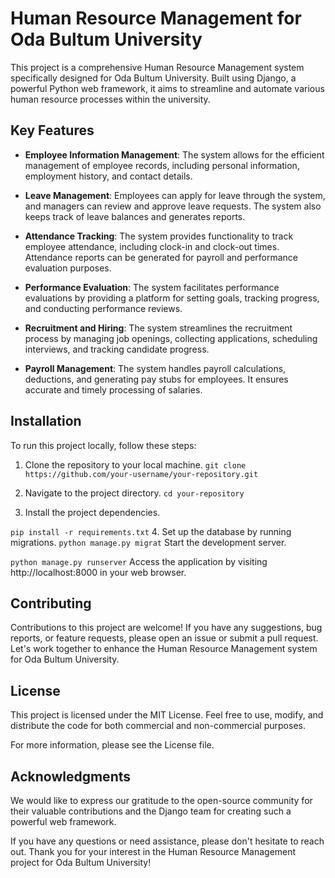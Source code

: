 # Human Resource Management for Oda Bultum University

This project is a comprehensive Human Resource Management system specifically designed for Oda Bultum University. Built using Django, a powerful Python web framework, it aims to streamline and automate various human resource processes within the university.

## Key Features

- **Employee Information Management**: The system allows for the efficient management of employee records, including personal information, employment history, and contact details.

- **Leave Management**: Employees can apply for leave through the system, and managers can review and approve leave requests. The system also keeps track of leave balances and generates reports.

- **Attendance Tracking**: The system provides functionality to track employee attendance, including clock-in and clock-out times. Attendance reports can be generated for payroll and performance evaluation purposes.

- **Performance Evaluation**: The system facilitates performance evaluations by providing a platform for setting goals, tracking progress, and conducting performance reviews.

- **Recruitment and Hiring**: The system streamlines the recruitment process by managing job openings, collecting applications, scheduling interviews, and tracking candidate progress.

- **Payroll Management**: The system handles payroll calculations, deductions, and generating pay stubs for employees. It ensures accurate and timely processing of salaries.

## Installation

To run this project locally, follow these steps:

1. Clone the repository to your local machine.
```git clone https://github.com/your-username/your-repository.git```

2. Navigate to the project directory.
 ```cd your-repository```

3. Install the project dependencies.

```pip install -r requirements.txt```
4. Set up the database by running migrations.
```python manage.py migrat```
Start the development server.

```python manage.py runserver```
Access the application by visiting http://localhost:8000 in your web browser.
## Contributing
Contributions to this project are welcome! If you have any suggestions, bug reports, or feature requests, please open an issue or submit a pull request. Let's work together to enhance the Human Resource Management system for Oda Bultum University.

## License
This project is licensed under the MIT License. Feel free to use, modify, and distribute the code for both commercial and non-commercial purposes.

For more information, please see the License file.

## Acknowledgments
We would like to express our gratitude to the open-source community for their valuable contributions and the Django team for creating such a powerful web framework.

If you have any questions or need assistance, please don't hesitate to reach out. Thank you for your interest in the Human Resource Management project for Oda Bultum University!
